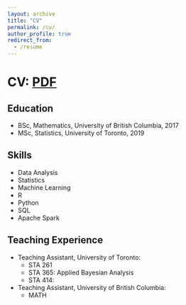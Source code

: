 ```yaml
---
layout: archive
title: "CV"
permalink: /cv/
author_profile: true
redirect_from:
  - /resume
---
```


# CV: <a href="https://cyrusmaz.github.io/files/cv.pdf">PDF</a>

## Education
* BSc, Mathematics, University of British Columbia, 2017
* MSc, Statistics, University of Toronto, 2019

## Skills
* Data Analysis
* Statistics
* Machine Learning
* R
* Python
* SQL
* Apache Spark

## Teaching Experience
* Teaching Assistant, University of Toronto:
  * STA 261
  * STA 365: Applied Bayesian Analysis
  * STA 414: 
* Teaching Assistant, University of British Columbia:
  * MATH 
